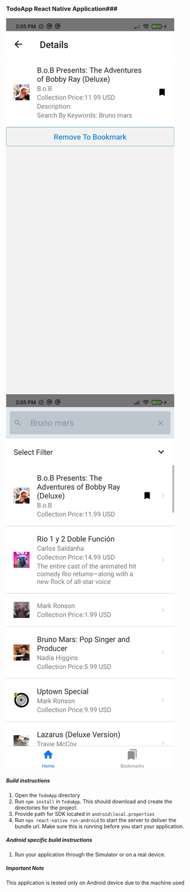 ### TodoApp React Native Application###
![img|320x271](https://github.com/jriiringan/TodoApp/blob/master/img1.jpg)
![img|320x271](https://github.com/jriiringan/TodoApp/blob/master/img2.jpg)

##### Build instructions #####
1. Open the ```TodoApp``` directory
2. Run `npm install` in `TodoApp`. This should download and create the directories for the project.
3. Provide path for SDK located in `android\local.properties`
4. Run `npx react-native run-android` to start the server to deliver the bundle url. Make sure this is running before you start your application. 

##### Android specific build instructions #####
1. Run your application through the Simulator or on a real device.

##### Important Note #####
This application is tested only on Android device due to the machine used
